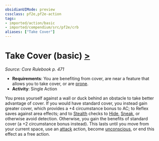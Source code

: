 ```yaml
---
obsidianUIMode: preview
cssclass: pf2e,pf2e-action
tags:
- imported/action/basic
- imported/compendium/src/pf2e/crb
aliases: ["Take Cover"]
---
```

# Take Cover (basic) [>](chapter-9-playing-the-game.md#Actions "Single Action")
*Source: Core Rulebook p. 471*  


- **Requirements**: You are benefiting from cover, are near a feature that allows you to take cover, or are [prone](conditions.md#Prone).
- **Activity**: Single Action

You press yourself against a wall or duck behind an obstacle to take better advantage of cover. If you would have standard cover, you instead gain greater cover, which provides a +4 circumstance bonus to AC; to Reflex saves against area effects; and to [Stealth](../../compendium/skills.md#Stealth) checks to [Hide](rules/actions/hide.md), [Sneak](sneak.md), or otherwise avoid detection. Otherwise, you gain the benefits of standard cover (a +2 circumstance bonus instead). This lasts until you move from your current space, use an [attack](attack.md) action, become [unconscious](conditions.md#Unconscious), or end this effect as a free action.